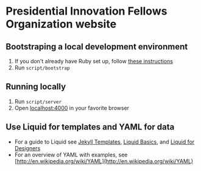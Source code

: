 # Presidential Innovation Fellows Organization website

## Bootstraping a local development environment

1. If you don't already have Ruby set up, follow [these instructions](https://help.github.com/articles/using-jekyll-with-pages#installing-jekyll)
2. Run `script/bootstrap`

## Running locally

1. Run `script/server`
2. Open [localhost:4000](http://localhost:4000) in your favorite browser

## Use Liquid for templates and YAML for data
- For a guide to Liquid see [Jekyll Templates](http://jekyllrb.com/docs/templates/), [Liquid Basics](http://docs.shopify.com/themes/liquid-basics), and [Liquid for Designers](https://github.com/Shopify/liquid/wiki/Liquid-for-Designers)
- For an overview of YAML with examples, see [http://en.wikipedia.org/wiki/YAML](http://en.wikipedia.org/wiki/YAML)